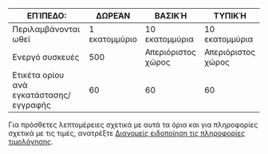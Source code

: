 
| ΕΠΊΠΕΔΟ: | ΔΩΡΕΆΝ | ΒΑΣΙΚΉ | ΤΥΠΙΚΉ |
|----|----|----|----|
| Περιλαμβάνονται ωθεί | 1 εκατομμύριο | 10 εκατομμύρια | 10 εκατομμύρια |
| Ενεργό συσκευές | 500 | Απεριόριστος χώρος | Απεριόριστος χώρος |
| Ετικέτα ορίου ανά εγκατάστασης/εγγραφής | 60 | 60 | 60 |



Για πρόσθετες λεπτομέρειες σχετικά με αυτά τα όρια και για πληροφορίες σχετικά με τις τιμές, ανατρέξτε [Διανομείς ειδοποίηση τις πληροφορίες τιμολόγησης](https://azure.microsoft.com/pricing/details/notification-hubs/). 
